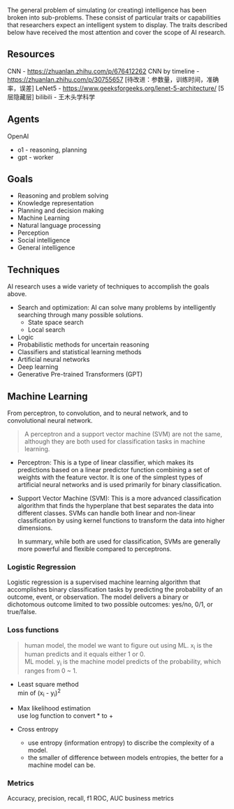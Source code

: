 The general problem of simulating (or creating) intelligence has been broken into sub-problems. These consist of particular traits or capabilities that researchers expect an intelligent system to display. The traits described below have received the most attention and cover the scope of AI research.

## Resources

CNN - https://zhuanlan.zhihu.com/p/676412262
    CNN by timeline - https://zhuanlan.zhihu.com/p/30755657
    [待改进：参数量，训练时间，准确率，误差]
    LeNet5 - https://www.geeksforgeeks.org/lenet-5-architecture/
    [5层隐藏层]
bilibili - 王木头学科学

## Agents

OpenAI
- o1 - reasoning, planning
- gpt - worker

## Goals

- Reasoning and problem solving
- Knowledge representation
- Planning and decision making
- Machine Learning
- Natural language processing
- Perception
- Social intelligence
- General intelligence

## Techniques

AI research uses a wide variety of techniques to accomplish the goals above.
- Search and optimization: AI can solve many problems by intelligently searching through many possible solutions.
    - State space search
    - Local search
- Logic
- Probabilistic methods for uncertain reasoning
- Classifiers and statistical learning methods
- Artificial neural networks
- Deep learning
- Generative Pre-trained Transformers (GPT)

## Machine Learning

From perceptron, to convolution, and to neural network, and to convolutional neural network. 

> A perceptron and a support vector machine (SVM) are not the same, although they are both used for classification tasks in machine learning.

- Perceptron: This is a type of linear classifier, which makes its predictions based on a linear predictor function combining a set of weights with the feature vector. It is one of the simplest types of artificial neural networks and is used primarily for binary classification.

- Support Vector Machine (SVM): This is a more advanced classification algorithm that finds the hyperplane that best separates the data into different classes. SVMs can handle both linear and non-linear classification by using kernel functions to transform the data into higher dimensions.

    In summary, while both are used for classification, SVMs are generally more powerful and flexible compared to perceptrons.

### Logistic Regression

Logistic regression is a supervised machine learning algorithm that accomplishes binary classification tasks by predicting the probability of an outcome, event, or observation. 
The model delivers a binary or dichotomous outcome limited to two possible outcomes: yes/no, 0/1, or true/false.

### Loss functions

> human model, the model we want to figure out using ML. x<sub>i</sub> is the human predicts and it equals either 1 or 0.   
ML model. y<sub>i</sub> is the machine model predicts of the probability, which ranges from 0 ~ 1.

- Least square method   
    min of (x<sub>i</sub> - y<sub>i</sub>)<sup>2</sup>

- Max likelihood estimation   
    use log function to convert * to +
- Cross entropy   
    - use entropy (information entropy) to discribe the complexity of a model.
    - the smaller of difference between models entropies, the better for a machine model can be.


### Metrics

Accuracy, precision, recall, f1
ROC, AUC
business metrics